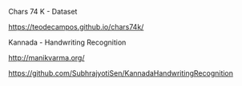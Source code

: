 Chars 74 K - Dataset

https://teodecampos.github.io/chars74k/

Kannada - Handwriting Recognition


http://manikvarma.org/

https://github.com/SubhrajyotiSen/KannadaHandwritingRecognition